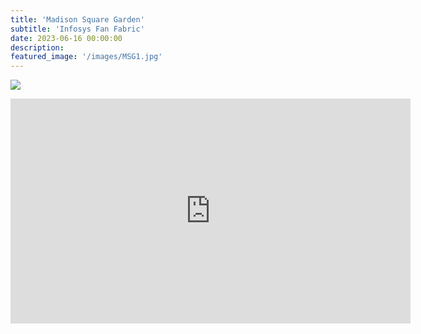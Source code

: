 ```yaml
---
title: 'Madison Square Garden'
subtitle: 'Infosys Fan Fabric'
date: 2023-06-16 00:00:00
description: 
featured_image: '/images/MSG1.jpg'
---
```


![](/images/MSG1.jpg)

<iframe src="https://player.vimeo.com/video/844799691?h=b36595ef73" width="640" height="360" frameborder="0" webkitallowfullscreen mozallowfullscreen allowfullscreen></iframe>



